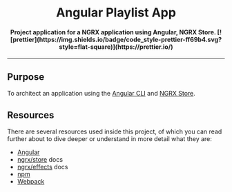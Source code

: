 <h1 align="center">Angular Playlist App</h1>
<h4 align="center">
    Project application for a NGRX application using Angular, NGRX Store.
    [![prettier](https://img.shields.io/badge/code_style-prettier-ff69b4.svg?style=flat-square)](https://prettier.io/)
</h4>

---

## Purpose

To architect an application using the [Angular CLI](https://github.com/angular/angular-cli)
and [NGRX Store](https://github.com/ngrx/platform/blob/master/docs/store/).

## Resources

There are several resources used inside this project, of which you can read
further about to dive deeper or understand in more detail what they are:

* [Angular](https://angular.io)
* [ngrx/store](https://github.com/ngrx/platform/blob/master/docs/store/README.md)
  docs
* [ngrx/effects](https://github.com/ngrx/platform/blob/master/docs/effects/README.md)
  docs
* [npm](https://www.npmjs.com/)
* [Webpack](https://webpack.js.org/)